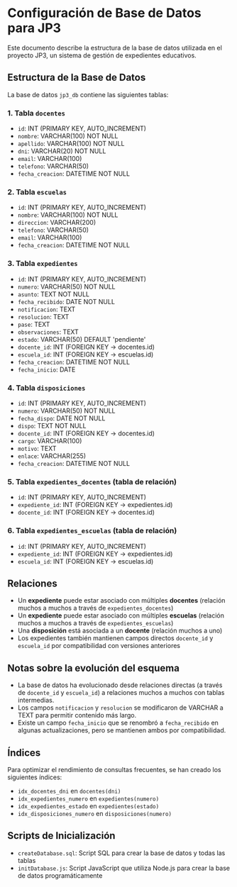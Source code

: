 # Configuración de Base de Datos para JP3

Este documento describe la estructura de la base de datos utilizada en el proyecto JP3, un sistema de gestión de expedientes educativos.

## Estructura de la Base de Datos

La base de datos `jp3_db` contiene las siguientes tablas:

### 1. Tabla `docentes`
- `id`: INT (PRIMARY KEY, AUTO_INCREMENT)
- `nombre`: VARCHAR(100) NOT NULL
- `apellido`: VARCHAR(100) NOT NULL
- `dni`: VARCHAR(20) NOT NULL
- `email`: VARCHAR(100)
- `telefono`: VARCHAR(50)
- `fecha_creacion`: DATETIME NOT NULL

### 2. Tabla `escuelas`
- `id`: INT (PRIMARY KEY, AUTO_INCREMENT)
- `nombre`: VARCHAR(100) NOT NULL
- `direccion`: VARCHAR(200)
- `telefono`: VARCHAR(50)
- `email`: VARCHAR(100)
- `fecha_creacion`: DATETIME NOT NULL

### 3. Tabla `expedientes`
- `id`: INT (PRIMARY KEY, AUTO_INCREMENT)
- `numero`: VARCHAR(50) NOT NULL
- `asunto`: TEXT NOT NULL
- `fecha_recibido`: DATE NOT NULL
- `notificacion`: TEXT
- `resolucion`: TEXT
- `pase`: TEXT
- `observaciones`: TEXT
- `estado`: VARCHAR(50) DEFAULT 'pendiente'
- `docente_id`: INT (FOREIGN KEY -> docentes.id)
- `escuela_id`: INT (FOREIGN KEY -> escuelas.id)
- `fecha_creacion`: DATETIME NOT NULL
- `fecha_inicio`: DATE

### 4. Tabla `disposiciones`
- `id`: INT (PRIMARY KEY, AUTO_INCREMENT)
- `numero`: VARCHAR(50) NOT NULL
- `fecha_dispo`: DATE NOT NULL
- `dispo`: TEXT NOT NULL
- `docente_id`: INT (FOREIGN KEY -> docentes.id)
- `cargo`: VARCHAR(100)
- `motivo`: TEXT
- `enlace`: VARCHAR(255)
- `fecha_creacion`: DATETIME NOT NULL

### 5. Tabla `expedientes_docentes` (tabla de relación)
- `id`: INT (PRIMARY KEY, AUTO_INCREMENT)
- `expediente_id`: INT (FOREIGN KEY -> expedientes.id)
- `docente_id`: INT (FOREIGN KEY -> docentes.id)

### 6. Tabla `expedientes_escuelas` (tabla de relación)
- `id`: INT (PRIMARY KEY, AUTO_INCREMENT)
- `expediente_id`: INT (FOREIGN KEY -> expedientes.id)
- `escuela_id`: INT (FOREIGN KEY -> escuelas.id)

## Relaciones

- Un **expediente** puede estar asociado con múltiples **docentes** (relación muchos a muchos a través de `expedientes_docentes`)
- Un **expediente** puede estar asociado con múltiples **escuelas** (relación muchos a muchos a través de `expedientes_escuelas`)
- Una **disposición** está asociada a un **docente** (relación muchos a uno)
- Los expedientes también mantienen campos directos `docente_id` y `escuela_id` por compatibilidad con versiones anteriores

## Notas sobre la evolución del esquema

- La base de datos ha evolucionado desde relaciones directas (a través de `docente_id` y `escuela_id`) a relaciones muchos a muchos con tablas intermedias.
- Los campos `notificacion` y `resolucion` se modificaron de VARCHAR a TEXT para permitir contenido más largo.
- Existe un campo `fecha_inicio` que se renombró a `fecha_recibido` en algunas actualizaciones, pero se mantienen ambos por compatibilidad.

## Índices

Para optimizar el rendimiento de consultas frecuentes, se han creado los siguientes índices:

- `idx_docentes_dni` en `docentes(dni)`
- `idx_expedientes_numero` en `expedientes(numero)`
- `idx_expedientes_estado` en `expedientes(estado)`
- `idx_disposiciones_numero` en `disposiciones(numero)`

## Scripts de Inicialización

- `createDatabase.sql`: Script SQL para crear la base de datos y todas las tablas
- `initDatabase.js`: Script JavaScript que utiliza Node.js para crear la base de datos programáticamente

